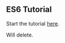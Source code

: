 ## ES6 Tutorial

Start the tutorial [here](http://ccoenraets.github.io/es6-tutorial). 

Will delete.
